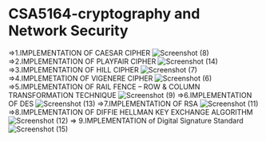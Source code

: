 # CSA5164-cryptography and Network Security
=>1.IMPLEMENTATION OF CAESAR CIPHER
![Screenshot (8)](https://user-images.githubusercontent.com/112743413/211602569-8ce50172-2965-4669-88ea-9ef28803cf29.png)
=>2.IMPLEMENTATION OF PLAYFAIR CIPHER
![Screenshot (14)](https://user-images.githubusercontent.com/112743413/211603449-a4425fad-1bd8-44ff-9654-326498c6674a.png)
=>3.IMPLEMENTATION OF HILL CIPHER
![Screenshot (7)](https://user-images.githubusercontent.com/112743413/211603687-079c41ef-3ac5-4c44-94d4-061d684797da.png)
=>4.IMPLEMETATION OF VIGENERE CIPHER
![Screenshot (6)](https://user-images.githubusercontent.com/112743413/211603830-20de4edb-dd5a-43a3-af92-b3d36fcee613.png)
=>5.IMPLEMENTATION OF RAIL FENCE – ROW & COLUMN TRANSFORMATION TECHNIQUE
![Screenshot (9)](https://user-images.githubusercontent.com/112743413/211604074-4f511a7e-525b-4609-980c-533b89e3ecbe.png)
=>6.IMPLEMENTATION OF DES
  ![Screenshot (13)](https://user-images.githubusercontent.com/112743413/211604278-c20d2118-fafd-4247-b51c-da693be8ebfc.png)
=>7.IMPLEMENTATION OF RSA
![Screenshot (11)](https://user-images.githubusercontent.com/112743413/211604443-3c91364f-fe15-4996-8151-572ee80561d6.png)
=>8.IMPLEMENTATION OF DIFFIE HELLMAN KEY EXCHANGE ALGORITHM
![Screenshot (12)](https://user-images.githubusercontent.com/112743413/211604610-c7abffb3-24bc-4812-b17e-c97b1532e0e4.png)
=> 9.IMPLEMENTATION of Digital Signature Standard
![Screenshot (15)](https://user-images.githubusercontent.com/112743413/211768123-52b82f37-df04-488f-9e7b-fcece2a0ac08.png)
